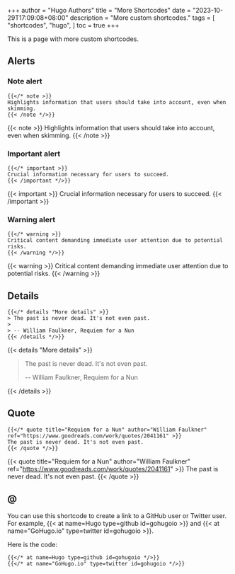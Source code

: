 +++
author = "Hugo Authors"
title = "More Shortcodes"
date = "2023-10-29T17:09:08+08:00"
description = "More custom shortcodes."
tags = [
  "shortcodes",
  "hugo",
]
toc = true
+++

This is a page with more custom shortcodes.

## Alerts

### Note alert

```text
{{</* note >}}
Highlights information that users should take into account, even when skimming.
{{< /note */>}}
```

{{< note >}}
Highlights information that users should take into account, even when skimming.
{{< /note >}}

### Important alert

```text
{{</* important >}}
Crucial information necessary for users to succeed.
{{< /important */>}}
```

{{< important >}}
Crucial information necessary for users to succeed.
{{< /important >}}

### Warning alert

```text
{{</* warning >}}
Critical content demanding immediate user attention due to potential risks.
{{< /warning */>}}
```

{{< warning >}}
Critical content demanding immediate user attention due to potential risks.
{{< /warning >}}

## Details

```text
{{</* details "More details" >}}
> The past is never dead. It's not even past.
>
> -- William Faulkner, Requiem for a Nun
{{< /details */>}}
```

{{< details "More details" >}}

> The past is never dead. It's not even past.
>
> -- William Faulkner, Requiem for a Nun

{{< /details >}}

## Quote

```text
{{</* quote title="Requiem for a Nun" author="William Faulkner" ref="https://www.goodreads.com/work/quotes/2041161" >}}
The past is never dead. It's not even past.
{{< /quote */>}}
```

{{< quote title="Requiem for a Nun" author="William Faulkner" ref="https://www.goodreads.com/work/quotes/2041161" >}}
The past is never dead. It's not even past.
{{< /quote >}}

## @

You can use this shortcode to create a link to a GitHub user or Twitter user. For example, {{< at name=Hugo type=github id=gohugoio >}} and {{< at name="GoHugo.io" type=twitter id=gohugoio >}}.

Here is the code:

```text
{{</* at name=Hugo type=github id=gohugoio */>}}
{{</* at name="GoHugo.io" type=twitter id=gohugoio */>}}
```
